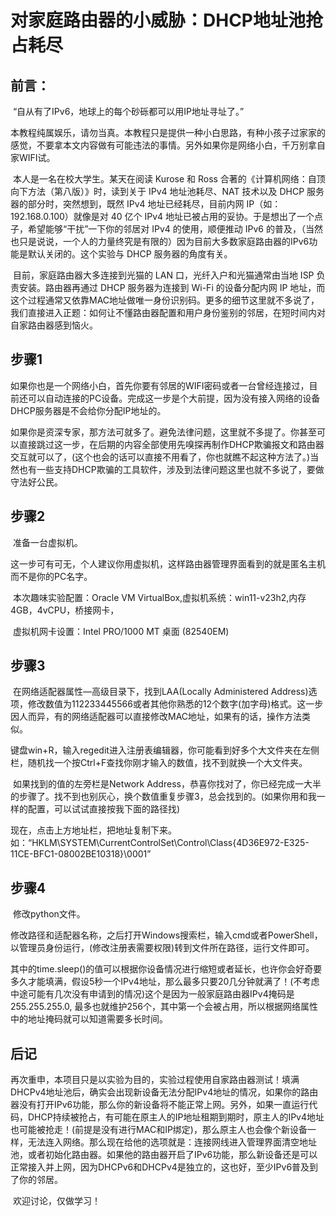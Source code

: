 # 对家庭路由器的小威胁：DHCP地址池抢占耗尽

## 前言：

​		“自从有了IPv6，地球上的每个砂砾都可以用IP地址寻址了。”

​		本教程纯属娱乐，请勿当真。本教程只是提供一种小白思路，有种小孩子过家家的感觉，不要拿本文内容做有可能违法的事情。另外如果你是网络小白，千万别拿自家WIFI试。

​		本人是一名在校大学生。某天在阅读 Kurose 和 Ross 合著的《计算机网络：自顶向下方法（第八版）》时，读到关于 IPv4 地址池耗尽、NAT 技术以及 DHCP 服务器的部分时，突然想到，既然 IPv4 地址已经耗尽，目前内网 IP（如：192.168.0.100）就像是对 40 亿个 IPv4 地址已被占用的妥协。于是想出了一个点子，希望能够“干扰”一下你的邻居对 IPv4 的使用，顺便推动 IPv6 的普及，（当然也只是说说，一个人的力量终究是有限的）因为目前大多数家庭路由器的IPv6功能是默认关闭的。这个实验与 DHCP 服务器的角度有关。

​		目前，家庭路由器大多连接到光猫的 LAN 口，光纤入户和光猫通常由当地 ISP 负责安装。路由器再通过 DHCP 服务器为连接到 Wi-Fi 的设备分配内网 IP 地址，而这个过程通常又依靠MAC地址做唯一身份识别码。更多的细节这里就不多说了，我们直接进入正题：如何让不懂路由器配置和用户身份鉴别的邻居，在短时间内对自家路由器感到恼火。

## 步骤1

​		如果你也是一个网络小白，首先你要有邻居的WIFI密码或者一台曾经连接过，目前还可以自动连接的PC设备。完成这一步是个大前提，因为没有接入网络的设备DHCP服务器是不会给你分配IP地址的。

​		如果你是资深专家，那方法可就多了。避免法律问题，这里就不多提了。你甚至可以直接跳过这一步，在后期的内容全部使用先嗅探再制作DHCP欺骗报文和路由器交互就可以了，(这个也会的话可以直接不用看了，你也就瞧不起这种方法了。)当然也有一些支持DHCP欺骗的工具软件，涉及到法律问题这里也就不多说了，要做守法好公民。

## 步骤2

​		准备一台虚拟机。

​		这一步可有可无，个人建议你用虚拟机，这样路由器管理界面看到的就是匿名主机而不是你的PC名字。

​		本次趣味实验配置：Oracle VM VirtualBox,虚拟机系统：win11-v23h2,内存4GB，4vCPU，桥接网卡，

​		虚拟机网卡设置：Intel PRO/1000 MT 桌面 (82540EM)

## 步骤3

​		在网络适配器属性—高级目录下，找到LAA(Locally Administered Address)选项，修改数值为112233445566或者其他你熟悉的12个数字(加字母)格式。这一步因人而异，有的网络适配器可以直接修改MAC地址，如果有的话，操作方法类似。

​		键盘win+R，输入regedit进入注册表编辑器，你可能看到好多个大文件夹在左侧栏，随机找一个按Ctrl+F查找你刚才输入的数值，找不到就换一个大文件夹。

​		如果找到的值的左旁栏是Network Address，恭喜你找对了，你已经完成一大半的步骤了。找不到也别灰心，换个数值重复步骤3，总会找到的。(如果你用和我一样的配置，可以试试直接按我下面的路径找)

​		现在，点击上方地址栏，把地址复制下来。如：“HKLM\SYSTEM\CurrentControlSet\Control\Class\{4D36E972-E325-11CE-BFC1-08002BE10318}\0001”

## 步骤4

​		修改python文件。		

​		修改路径和适配器名称，之后打开Windows搜索栏，输入cmd或者PowerShell，以管理员身份运行，(修改注册表需要权限)转到文件所在路径，运行文件即可。

​		其中的time.sleep()的值可以根据你设备情况进行缩短或者延长，也许你会好奇要多久才能填满，假设5秒一个IPv4地址，那么最多只要20几分钟就满了！(不考虑中途可能有几次没有申请到的情况)这个是因为一般家庭路由器IPv4掩码是255.255.255.0, 最多也就维护256个，其中第一个会被占用，所以根据网络属性中的地址掩码就可以知道需要多长时间。

## 后记

​		再次重申，本项目只是以实验为目的，实验过程使用自家路由器测试！填满DHCPv4地址池后，确实会出现新设备无法分配IPv4地址的情况，如果你的路由器没有打开IPv6功能，那么你的新设备将不能正常上网。另外，如果一直运行代码，DHCP持续被抢占，有可能在原主人的IP地址租期到期时，原主人的IPv4地址也可能被抢走！(前提是没有进行MAC和IP绑定)，那么原主人也会像个新设备一样，无法连入网络。那么现在给他的选项就是：连接网线进入管理界面清空地址池，或者初始化路由器。如果他的路由器开启了IPv6功能，那么新设备还是可以正常接入并上网，因为DHCPv6和DHCPv4是独立的，这也好，至少IPv6普及到了你的邻居。

​		欢迎讨论，仅做学习！
